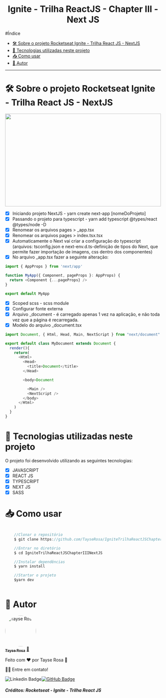 <h1 align="center">Ignite - Trilha ReactJS - Chapter III - Next JS </h1>

#Índice
- [🛠 Sobre o projeto Rocketseat Ignite - Trilha React JS - NextJS](#-sobre-o-projeto-rocketseat-ignite---trilha-react-js---nextjs)
- [🚀 Tecnologias utilizadas neste projeto](#-tecnologias-utilizadas-neste-projeto)
- [📥 Como usar](#-como-usar)
- [🚀 Autor](#-autor)
  
---
# 🛠 Sobre o projeto Rocketseat Ignite - Trilha React JS - NextJS

<img src="./public/images/" width="100%" height="300px" />


- [x] Iniciando projeto NextJS - yarn create next-app [nomeDoProjeto]
- [x] Passando o projeto para typescript - yarn add typescript  @types/react @types/node -D
- [x] Renomear os arquivos pages > _app.tsx
- [x] Renomear os arquivos pages > index.tsx.tsx
- [x] Automaticamente o Next vai criar a configuração do typescript (arquivos: tsconfig.json e next-env.d.ts-definição de tipos do Next, que permite fazer importação de imagens, css dentro dos componentes) 
- [x] No arquivo _app.tsx fazer a seguinte alteração:
```js
import { AppProps } from 'next/app'

function MyApp({ Component, pageProps }: AppProps) {
  return <Component {...pageProps} />
}

export default MyApp
```
- [x] Scoped scss - scss module
- [x] Configurar fonte externa
- [x] Arquivo _document - é carregado apenas 1 vez na aplicação, e não toda vez que a página é recarregada.
- [x] Modelo do arquivo _document.tsx
```js
import Document, { Html, Head, Main, NextScript } from "next/document"

export default class MyDocument extends Document {
  render(){
    return(
      <Html>
        <Head>
          <title>Document</title>
        </Head>

        <body>Document

          <Main />
          <NextScript />
        </body>
      </Html>
    )
  }
}
```


# 🚀 Tecnologias utilizadas neste projeto
O projeto foi desenvolvido utilizando as seguintes tecnologias:

- [x] JAVASCRIPT
- [x] REACT JS
- [x] TYPESCRIPT
- [X] NEXT JS
- [x] SASS

# 📥 Como usar
```js

    //Clonar o repositório
    $ git clone https://github.com/TayseRosa/IgniteTrilhaReactJSChapterIIINextJS.git

    //Entrar no diretório
    $ cd IgniteTrilhaReactJSChapterIIINextJS

    //Instalar dependências
    $ yarn install 

    //Startar o projeto
    $yarn dev
    

``` 

# 🚀 Autor

<a href="https://www.tayserosa.dev">
 <img style="border-radius: 50%;" src="https://avatars.githubusercontent.com/u/31596454?v=4" width="100px;" alt="Tayse Rosa" style="border-radius:50%"/>
 <br />
 <sub><b>Tayse Rosa</b></sub></a> <a href="https://www.tayserosa.dev" title="Tayse Rosa">🚀</a>


Feito com ❤️ por Tayse Rosa 🚀

👋🏽 Entre em contato!

![Linkedin Badge](https://img.shields.io/badge/-TayseRosa-blue?style=flat-square&logo=Linkedin&logoColor=white&link=https://www.linkedin.com/in/tayse-rosa-3b683151/)[![GitHub Badge](https://img.shields.io/badge/GitHub-100000?style=for-the-badge&logo=github&logoColor=white)](https://github.com/TayseRosa/)

<h5> Créditos: Rocketseat - Ignite - Trilha React JS </h5>